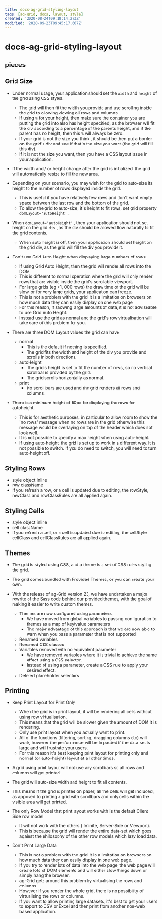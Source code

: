 ```yaml
---
title: docs-ag-grid-styling-layout
tags: [ag-grid, docs, layout, style]
created: '2020-08-24T09:18:14.273Z'
modified: '2020-09-23T09:45:17.667Z'
---
```


# docs-ag-grid-styling-layout

## pieces

## Grid Size

- Under normal usage, your application should set the `width` and `height` of the grid using CSS styles. 
  - The grid will then fit the width you provide and use scrolling inside the grid to allowing viewing all rows and columns.
  - If using `%` for your height, then make sure the container you are putting the grid into also has height specified, as the browser will fit the div according to a percentage of the parents height, and if the parent has no height, then this `%` will always be zero.
  - If your grid is not the size you think , it should be then put a border on the grid's div and see if that's the size you want (the grid will fill this div). 
  - If it is not the size you want, then you have a CSS layout issue in your application.
- If the width and / or height change after the grid is initialized, the grid will automatically resize to fill the new area.

- Depending on your scenario, you may wish for the grid to auto-size its height to the number of rows displayed inside the grid. 
  - This is useful if you have relatively few rows and don't want empty space between the last row and the bottom of the grid.
  - To allow the grid to auto-size, it's height to fit rows, set grid property `domLayout='autoHeight'` .
- When `domLayout='autoHeight'` , then your application should not set height on the grid `div` , as the div should be allowed flow naturally to fit the grid contents. 
  - When auto height is off, then your application should set height on the grid div, as the grid will fill the div you provide it.
- Don't use Grid Auto Height when displaying large numbers of rows.
  - If using Grid Auto Height, then the grid will render all rows into the DOM. 
  - This is different to normal operation where the grid will only render rows that are visible inside the grid's scrollable viewport. 
  - For large grids (eg >1, 000 rows) the draw time of the grid will be slow, or for very large grids, your application can freeze. 
  - This is not a problem with the grid, it is a limitation on browsers on how much data they can easily display on one web page. 
  - For this reason, if showing large amounts of data, it is not adviseable to use Grid Auto Height. 
  - Instead use the grid as normal and the grid's row virtualisation will take care of this problem for you.

- There are three DOM Layout values the grid can have
  - normal
    - This is the default if nothing is specified. 
    - The grid fits the width and height of the div you provide and scrolls in both directions.
  - autoHeight
    - The grid's height is set to fit the number of rows, so no vertical scrollbar is provided by the grid. 
    - The grid scrolls horizontally as normal.
  - print
    - No scroll bars are used and the grid renders all rows and columns. 

- There is a minimum height of 50px for displaying the rows for autoheight. 
  - This is for aesthetic purposes, in particular to allow room to show the 'no rows' message when no rows are in the grid otherwise this message would be overlaying on top of the header which does not look well.
  - It is not possible to specify a max height when using auto-height.
  - If using auto-height, the grid is set up to work in a different way. It is not possible to switch. If you do need to switch, you will need to turn auto-height off.

## Styling Rows

- style object inline
- row className
- If you refresh a row, or a cell is updated due to editing, the rowStyle, rowClass and rowClassRules are all applied again. 

## Styling Cells

- style object inline
- cell className
- If you refresh a cell, or a cell is updated due to editing, the cellStyle, cellClass and cellClassRules are all applied again. 

## Themes

- The grid is styled using CSS, and a theme is a set of CSS rules styling the grid. 
- The grid comes bundled with Provided Themes, or you can create your own.

- With the release of ag-Grid version 23, we have undertaken a major rewrite of the Sass code behind our provided themes, with the goal of making it easier to write custom themes.
  - Themes are now configured using parameters
    - We have moved from global variables to passing configuration to themes as a map of key/value parameters
    - The major advantage of this approach is that we are now able to warn when you pass a parameter that is not supported
  - Renamed variables
  - Renamed CSS classes
  - Variables removed with no equivalent parameter
    - We have removed variables where it is trivial to achieve the same effect using a CSS selector. 
    - Instead of using a parameter, create a CSS rule to apply your desired effect. 
  - Deleted placeholder selectors

## Printing

- Keep Print Layout for Print Only
  - When the grid is in print layout, it will be rendering all cells without using row virtualisation. 
  - This means that the grid will be slower given the amount of DOM it is rendering. 
  - Only use print layout when you actually want to print. 
  - All of the functions (filtering, sorting, dragging columns etc) will work, however the performance will be impacted if the data set is large and will frustrate your users. 
  - For this reason it's best keeping print layout for printing only and normal (or auto-height) layout at all other times.

- A grid using print layout will not use any scrollbars so all rows and columns will get printed. 
- The grid will auto-size width and height to fit all contents. 
- This means if the grid is printed on paper, all the cells will get included, as apposed to printing a grid with scrollbars and only cells within the visible area will get printed.

- The only Row Model that print layout works with is the default Client Side row model. 
  - It will not work with the others ( Infinite, Server-Side or Viewport). 
  - This is because the grid will render the entire data-set which goes against the philosophy of the other row models which lazy load data.

- Don't Print Large Data
  - This is not a problem with the grid, it is a limitation on browsers on how much data they can easily display in one web page. 
  - If you try to render lots of data into the web page, the web page will create lots of DOM elements and will either slow things down or simply hang the browser. 
  - ag-Grid gets around this problem by virtualising the rows and columns. 
  - However if you render the whole grid, there is no possibility of virtualising the rows or columns.
  - If you want to allow printing large datasets, it's best to get your users to export to CSV or Excel and then print from another non-web based application.
